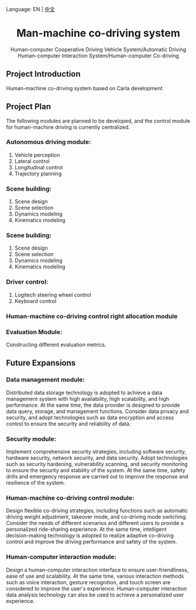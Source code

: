 Language: EN | [中文](./README.zh_CN.md) 
<h1 align="center">Man-machine co-driving system</h1>
<div align="center">
Human-computer Cooperative Driving Vehicle System/Automatic Driving Human-computer Interaction System/Human-computer Co-driving
</div>

## Project Introduction
Human-machine co-driving system based on Carla development

## Project Plan
The following modules are planned to be developed, and the control module for human-machine driving is currently centralized.

### Autonomous driving module: 
1. Vehicle perception
2. Lateral control
3. Longitudinal control
4. Trajectory planning

### Scene building: 
1. Scene design
2. Scene selection
3. Dynamics modeling
4. Kinematics modeling

### Scene building: 
1. Scene design
2. Scene selection
3. Dynamics modeling
4. Kinematics modeling

### Driver control: 
1. Logitech steering wheel control
2. Keyboard control

### Human-machine co-driving control right allocation module 

### Evaluation Module:
Constructing different evaluation metrics.

## Future Expansions

### Data management module: 
Distributed data storage technology is adopted to achieve a data management system with high availability, high scalability, and high performance. At the same time, the data provider is designed to provide data query, storage, and management functions. Consider data privacy and security, and adopt technologies such as data encryption and access control to ensure the security and reliability of data.

### Security module: 
Implement comprehensive security strategies, including software security, hardware security, network security, and data security. Adopt technologies such as security hardening, vulnerability scanning, and security monitoring to ensure the security and stability of the system. At the same time, safety drills and emergency response are carried out to improve the response and resilience of the system.

### Human-machine co-driving control module: 
Design flexible co-driving strategies, including functions such as automatic driving weight adjustment, takeover mode, and co-driving mode switching. Consider the needs of different scenarios and different users to provide a personalized ride-sharing experience. At the same time, intelligent decision-making technology is adopted to realize adaptive co-driving control and improve the driving performance and safety of the system.

### Human-computer interaction module: 
Design a human-computer interaction interface to ensure user-friendliness, ease of use and scalability. At the same time, various interaction methods such as voice interaction, gesture recognition, and touch screen are considered to improve the user's experience. Human-computer interaction data analysis technology can also be used to achieve a personalized user experience.

